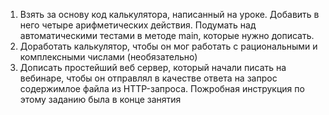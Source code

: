 1. Взять за основу код калькулятора, написанный на уроке. Добавить в него четыре арифметических действия. Подумать над автоматическими тестами в методе main, которые нужно дописать. 
2. Доработать калькулятор, чтобы он мог работать с рациональными и комплексными числами (необязательно)
3. Дописать простейший веб сервер, который начали писать на вебинаре, чтобы он отправлял в качестве ответа на запрос содержимлое файла из HTTP-запроса. Пожробная инструкция по этому заданию была в конце занятия
